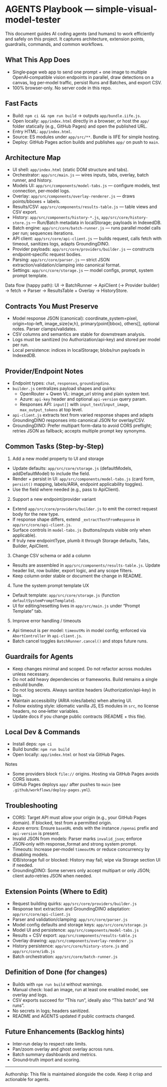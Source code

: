 # AGENTS Playbook — simple-visual-model-tester

This document guides AI coding agents (and humans) to work efficiently and safely on this project. It captures architecture, extension points, guardrails, commands, and common workflows.

## What This App Does

- Single‑page web app to send one prompt + one image to multiple OpenAI‑compatible vision endpoints in parallel, draw detections on a canvas, log per‑model traffic, persist Runs and Batches, and export CSV.
- 100% browser‑only. No server code in this repo.

## Fast Facts

- Build: `npm ci && npm run build` → outputs `app/bundle.iife.js`.
- Open locally: `app/index.html` directly in a browser, or host the `app/` folder statically (e.g., GitHub Pages) and open the published URL.
- Entry HTML: `app/index.html`.
- Source: ES modules under `app/src/**`. Bundle is IIFE for simple hosting.
- Deploy: GitHub Pages action builds and publishes `app/` on push to `main`.

## Architecture Map

- UI shell: `app/index.html` (static DOM structure and tabs).
- Orchestrator: `app/src/main.js` — wires inputs, tabs, overlay, batch runner, and history.
- Models UI: `app/src/components/model-tabs.js` — configure models, test connection, per‑model logs.
- Overlay: `app/src/components/overlay-renderer.js` — draws points/bboxes + labels.
- Results/CSV: `app/src/components/results-table.js` — table views and CSV export.
- History: `app/src/components/history-*.js`, `app/src/core/history-store.js` — Run/Batch metadata in localStorage; payloads in IndexedDB.
- Batch engine: `app/src/core/batch-runner.js` — runs parallel model calls per run; sequences iterations.
- API client: `app/src/core/api-client.js` — builds request, calls fetch with timeout, sanitizes logs, adapts GroundingDINO.
- Provider payloads: `app/src/core/providers/builder.js` — constructs endpoint‑specific request bodies.
- Parsing: `app/src/core/parser.js` — strict JSON extraction/validation/clamping into canonical format.
- Settings: `app/src/core/storage.js` — model configs, prompt, system prompt template.

Data flow (happy path): UI → BatchRunner → ApiClient (→ Provider builder) → fetch → Parser → ResultsTable + Overlay → HistoryStore.

## Contracts You Must Preserve

- Model response JSON (canonical): coordinate_system=pixel, origin=top-left, image_size{w,h}, primary(point|bbox), others[], optional notes. Parser clamps/validates.
- CSV columns and semantics are stable for downstream analysis.
- Logs must be sanitized (no Authorization/api-key) and stored per model per run.
- Local persistence: indices in localStorage; blobs/run payloads in IndexedDB.

## Provider/Endpoint Notes

- Endpoint types: `chat`, `responses`, `groundingdino`.
- `builder.js` centralizes payload shapes and quirks:
  - OpenRouter + Qwen VL: image_url string and plain system text.
  - Azure: `api-key` header and optional `api-version` query param.
  - Responses API: `input[]` with `input_text`/`input_image`, `max_output_tokens` at top level.
- `api-client.js` extracts text from varied response shapes and adapts GroundingDINO responses into canonical JSON for overlay/CSV.
- GroundingDINO: Prefer multipart form-data to avoid CORS preflight; retries JSON as fallback; accepts multiple prompt key synonyms.

## Common Tasks (Step‑by‑Step)

1) Add a new model property to UI and storage
- Update defaults: `app/src/core/storage.js` (defaultModels, addDefaultModel) to include the field.
- Render + persist in UI: `app/src/components/model-tabs.js` (card form, `persist()` mapping, labels/ARIA, endpoint applicability toggles).
- Use the field where needed (e.g., pass to ApiClient).

2) Support a new endpoint/provider variant
- Extend `app/src/core/providers/builder.js` to emit the correct request body for the new type.
- If response shape differs, extend `_extractTextFromResponse` in `app/src/core/api-client.js`.
- Surface controls in `model-tabs.js` (buttons/inputs visible only when applicable).
- If truly new endpointType, plumb it through Storage defaults, Tabs, Builder, ApiClient.

3) Change CSV schema or add a column
- Results are assembled in `app/src/components/results-table.js`. Update header list, row builder, export logic, and any scope filters.
- Keep column order stable or document the change in README.

4) Tune the system prompt template UX
- Default template: `app/src/core/storage.js` (function `defaultSystemPromptTemplate`).
- UI for editing/resetting lives in `app/src/main.js` under “Prompt Template” tab.

5) Improve error handling / timeouts
- Api timeout is per model: `timeoutMs` in model config; enforced via `AbortController` in `api-client.js`.
- Batch cancel toggles `BatchRunner.cancel()` and stops future runs.

## Guardrails for Agents

- Keep changes minimal and scoped. Do not refactor across modules unless necessary.
- Do not add heavy dependencies or frameworks. Build remains a single esbuild bundle.
- Do not log secrets. Always sanitize headers (Authorization/api-key) in logs.
- Maintain accessibility (ARIA roles/labels) when altering UI.
- Follow existing style: idiomatic vanilla JS, ES modules in `src`, no license headers, no one‑letter variables.
- Update docs if you change public contracts (README + this file).

## Local Dev & Commands

- Install deps: `npm ci`
- Build bundle: `npm run build`
- Open locally: `app/index.html` or host via GitHub Pages.

Notes
- Some providers block `file://` origins. Hosting via GitHub Pages avoids CORS issues.
- GitHub Pages deploys `app/` after pushes to `main` (see `.github/workflows/deploy-pages.yml`).

## Troubleshooting

- CORS: Target API must allow your origin (e.g., your GitHub Pages domain). If blocked, test from a permitted origin.
- Azure errors: Ensure `baseURL` ends with the instance `/openai` prefix and `api-version` is present.
- Invalid JSON from models: Parser marks `invalid_json`; enforce JSON‑only with response_format and strong system prompt.
- Timeouts: Increase per‑model `timeoutMs` or reduce concurrency by disabling models.
- IDB/storage full or blocked: History may fail; wipe via Storage section UI if needed.
- GroundingDINO: Some servers only accept multipart or only JSON; client auto‑retries JSON when needed.

## Extension Points (Where to Edit)

- Request building quirks: `app/src/core/providers/builder.js`
- Response text extraction and GroundingDINO adaptation: `app/src/core/api-client.js`
- Parser and validation/clamping: `app/src/core/parser.js`
- Model config defaults and storage keys: `app/src/core/storage.js`
- Model UI and persistence: `app/src/components/model-tabs.js`
- Results + CSV export: `app/src/components/results-table.js`
- Overlay drawing: `app/src/components/overlay-renderer.js`
- History persistence: `app/src/core/history-store.js` and `app/src/core/idb.js`
- Batch orchestration: `app/src/core/batch-runner.js`

## Definition of Done (for changes)

- Builds with `npm run build` without warnings.
- Manual check: load an image, run at least one enabled model, see overlay and logs.
- CSV exports succeed for “This run”, ideally also “This batch” and “All runs”.
- No secrets in logs; headers sanitized.
- README and AGENTS updated if public contracts changed.

## Future Enhancements (Backlog hints)

- Inter‑run delay to respect rate limits.
- Pan/zoom overlay and ghost overlay across runs.
- Batch summary dashboards and metrics.
- Ground‑truth import and scoring.

---

Authorship: This file is maintained alongside the code. Keep it crisp and actionable for agents.
